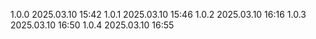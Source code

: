 1.0.0 2025.03.10 15:42
1.0.1 2025.03.10 15:46
1.0.2 2025.03.10 16:16
1.0.3 2025.03.10 16:50
1.0.4 2025.03.10 16:55